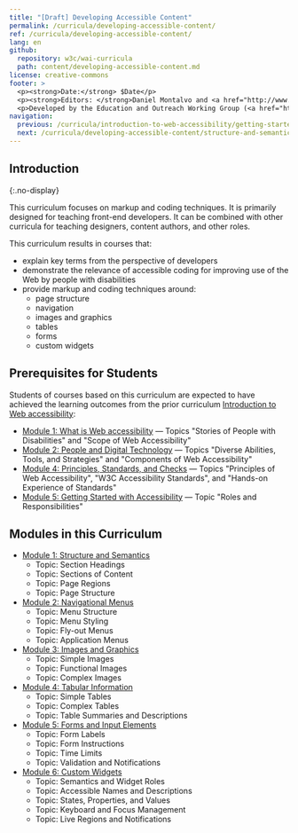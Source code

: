 ```yaml
---
title: "[Draft] Developing Accessible Content"
permalink: /curricula/developing-accessible-content/
ref: /curricula/developing-accessible-content/
lang: en
github:
  repository: w3c/wai-curricula
  path: content/developing-accessible-content.md
license: creative-commons
footer: >
  <p><strong>Date:</strong> $Date</p>
  <p><strong>Editors: </strong>Daniel Montalvo and <a href="http://www.w3.org/People/shadi/">Shadi Abou-Zahra</a>. Contributors: <a href="https://www.w3.org/WAI/EO/EOWG-members">EOWG Participants</a>. </p>
  <p>Developed by the Education and Outreach Working Group (<a href="http://www.w3.org/WAI/EO/">EOWG</a>). Developed with support from the <a href="https://www.w3.org/WAI/about/projects/wai-guide/">WAI-Guide Project</a> funded by the European Commission (EC) under the Horizon 2020 program (Grant Agreement 822245).</p>
navigation:
  previous: /curricula/introduction-to-web-accessibility/getting-started-with-accessibility/
  next: /curricula/developing-accessible-content/structure-and-semantics/
---
```


## Introduction
{:.no-display}

This curriculum focuses on markup and coding techniques. It is primarily designed for teaching front-end developers. It can be combined with other curricula for teaching designers, content authors, and other roles.

This curriculum results in courses that:

* explain key terms from the perspective of developers
* demonstrate the relevance of accessible coding for improving use of the Web by people with disabilities
* provide markup and coding techniques around:
  * page structure
  * navigation
  * images and graphics
  * tables
  * forms
  * custom widgets

## Prerequisites for Students

Students of courses based on this curriculum are expected to have achieved the learning outcomes from the prior curriculum [Introduction to Web accessibility](https://www.w3.org/WAI/curricula/introduction-to-web-accessibility/):

* [Module 1: What is Web accessibility](https://www.w3.org/WAI/curricula/introduction-to-web-accessibility/what-is-web-accessibility/) &mdash; Topics "Stories of People with Disabilities" and "Scope of Web Accessibility"
* [Module 2: People and Digital Technology](/curricula/introduction-to-web-accessibility/people-and-digital-technology/) &mdash; Topics "Diverse Abilities, Tools, and Strategies" and "Components of Web Accessibility"
* [Module 4: Principles, Standards, and Checks](/curricula/introduction-to-web-accessibility/principles-standards-and-checks/) &mdash; Topics "Principles of Web Accessibility", "W3C Accessibility Standards", and "Hands-on Experience of Standards"
* [Module 5: Getting Started with Accessibility](https://www.w3.org/WAI/curricula/introduction-to-web-accessibility/getting-started-with-accessibility/) &mdash; Topic "Roles and Responsibilities"

## Modules in this Curriculum

-   [Module 1: Structure and Semantics](/curricula/developing-accessible-content/structure-and-semantics/)
    -   Topic: Section Headings
    -   Topic: Sections of Content
    -   Topic: Page Regions
    -   Topic: Page Structure
-   [Module 2: Navigational Menus](/curricula/developing-accessible-content/navigational-menus/)
    -   Topic: Menu Structure
    -   Topic: Menu Styling
    -   Topic: Fly-out Menus
    -   Topic: Application Menus
-   [Module 3: Images and Graphics](/curricula/developing-accessible-content/images-and-graphics/)
    -   Topic: Simple Images
    -   Topic: Functional Images
    -   Topic: Complex Images
-   [Module 4: Tabular Information](/curricula/developing-accessible-content/tabular-information/)
    -   Topic: Simple Tables
    -   Topic: Complex Tables
    -   Topic: Table Summaries and Descriptions
-   [Module 5: Forms and Input Elements](/curricula/developing-accessible-content/forms-and-input-elements/)
    -   Topic: Form Labels
    -   Topic: Form Instructions
    -   Topic: Time Limits
    -   Topic: Validation and Notifications
-   [Module 6: Custom Widgets](/curricula/developing-accessible-content/custom-widgets/)
    -   Topic: Semantics and Widget Roles
    -   Topic: Accessible Names and Descriptions
    -   Topic: States, Properties, and Values
    -   Topic: Keyboard and Focus Management
    -   Topic: Live Regions and Notifications
